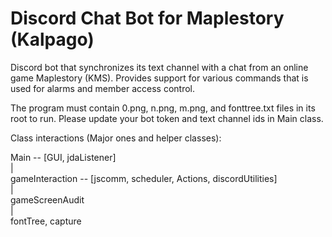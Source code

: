 # Discord Chat Bot for Maplestory (Kalpago)
Discord bot that synchronizes its text channel with a chat from an online game Maplestory (KMS). Provides support for various commands that is used for alarms and member access control.

The program must contain 0.png, n.png, m.png, and fonttree.txt files in its root to run. Please update your bot token and text channel ids in Main class.

Class interactions (Major ones and helper classes):

Main -- [GUI, jdaListener]  
|  
gameInteraction -- [jscomm, scheduler, Actions, discordUtilities]  
|  
gameScreenAudit   
|  
fontTree, capture
